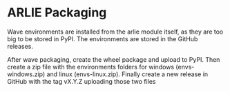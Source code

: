 # ARLIE Packaging

Wave environments are installed from the arlie module itself, as they are too big to be stored in PyPI.
The environments are stored in the GitHub releases.

After wave packaging, create the wheel package and upload to PyPI.
Then create a zip file with the environments folders for windows (envs-windows.zip) and linux (envs-linux.zip).
Finally create a new release in GitHub with the tag vX.Y.Z uploading those two files
